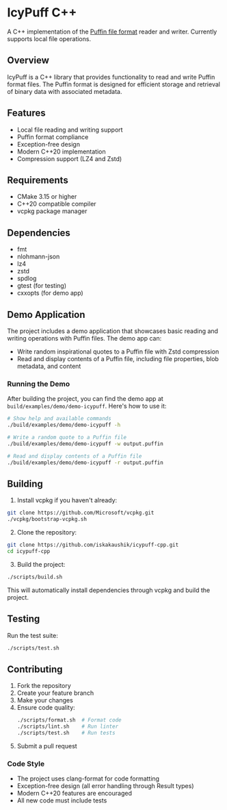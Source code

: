 # IcyPuff C++

A C++ implementation of the [Puffin file format](https://iceberg.apache.org/puffin-spec) reader and writer. Currently supports local file operations.

## Overview

IcyPuff is a C++ library that provides functionality to read and write Puffin format files. The Puffin format is designed for efficient storage and retrieval of binary data with associated metadata.

## Features

- Local file reading and writing support
- Puffin format compliance
- Exception-free design
- Modern C++20 implementation
- Compression support (LZ4 and Zstd)

## Requirements

- CMake 3.15 or higher
- C++20 compatible compiler
- vcpkg package manager

## Dependencies

- fmt
- nlohmann-json
- lz4
- zstd
- spdlog
- gtest (for testing)
- cxxopts (for demo app)

## Demo Application

The project includes a demo application that showcases basic reading and writing operations with Puffin files. The demo app can:
- Write random inspirational quotes to a Puffin file with Zstd compression
- Read and display contents of a Puffin file, including file properties, blob metadata, and content

### Running the Demo

After building the project, you can find the demo app at `build/examples/demo/demo-icypuff`. Here's how to use it:

```bash
# Show help and available commands
./build/examples/demo/demo-icypuff -h

# Write a random quote to a Puffin file
./build/examples/demo/demo-icypuff -w output.puffin

# Read and display contents of a Puffin file
./build/examples/demo/demo-icypuff -r output.puffin
```

## Building

1. Install vcpkg if you haven't already:
```bash
git clone https://github.com/Microsoft/vcpkg.git
./vcpkg/bootstrap-vcpkg.sh
```

2. Clone the repository:
```bash
git clone https://github.com/iskakaushik/icypuff-cpp.git
cd icypuff-cpp
```

3. Build the project:
```bash
./scripts/build.sh
```

This will automatically install dependencies through vcpkg and build the project.

## Testing

Run the test suite:
```bash
./scripts/test.sh
```

## Contributing

1. Fork the repository
2. Create your feature branch
3. Make your changes
4. Ensure code quality:
   ```bash
   ./scripts/format.sh  # Format code
   ./scripts/lint.sh    # Run linter
   ./scripts/test.sh    # Run tests
   ```
5. Submit a pull request

### Code Style

- The project uses clang-format for code formatting
- Exception-free design (all error handling through Result types)
- Modern C++20 features are encouraged
- All new code must include tests
